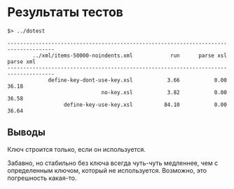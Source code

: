 Результаты тестов
=================

    $> ../dotest

    -------------------------------------------------------------------------------------
            ../xml/items-50000-noindents.xml            run      parse xsl      parse xml
    -------------------------------------------------------------------------------------
                 define-key-dont-use-key.xsl           3.66           0.00          36.18
                                  no-key.xsl           3.82           0.00          36.58
                      define-key-use-key.xsl          84.10           0.00          36.64


Выводы
------

Ключ строится только, если он используется.

Забавно, но стабильно без ключа всегда чуть-чуть медленнее, чем с определенным ключом, который не используется.
Возможно, это погрешность какая-то.

